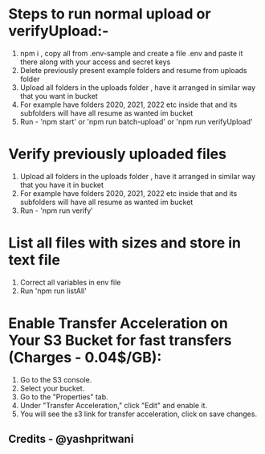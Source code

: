 # Steps to run normal upload or verifyUpload:-

1. npm i , copy all from .env-sample and create a file .env and paste it there along with your access and secret keys
2. Delete previously present example folders and resume from uploads folder
3. Upload all folders in the uploads folder , have it arranged in similar way that you want in bucket
4. For example have folders 2020, 2021, 2022 etc inside that and its subfolders will have all resume as wanted im bucket
5. Run - 'npm start' or 'npm run batch-upload' or 'npm run verifyUpload'


# Verify previously uploaded files

1. Upload all folders in the uploads folder , have it arranged in similar way that you have it in bucket
2. For example have folders 2020, 2021, 2022 etc inside that and its subfolders will have all resume as wanted im bucket
3. Run - 'npm run verify'


# List all files with sizes and store in text file

1. Correct all variables in env file
2. Run 'npm run listAll'


# Enable Transfer Acceleration on Your S3 Bucket for fast transfers (Charges - 0.04$/GB):

1. Go to the S3 console.
2. Select your bucket.
3. Go to the "Properties" tab.
4. Under "Transfer Acceleration," click "Edit" and enable it.
5. You will see the s3 link for transfer acceleration, click on save changes.


## Credits - @yashpritwani